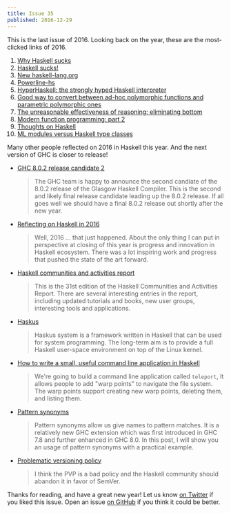 ```yaml
---
title: Issue 35
published: 2016-12-29
---
```


This is the last issue of 2016.
Looking back on the year,
these are the most-clicked links of 2016.

1.  [Why Haskell sucks](https://secure.plaimi.net/~alexander/tmp/pres/2016-05-11-why-haskell-sucks.html)
2.  [Haskell sucks!](https://dl.dropboxusercontent.com/u/40457956/haskell_sucks.pdf)
3.  [New haskell-lang.org](https://haskell-lang.org/announcements#haskell-lang-live)
4.  [Powerline-hs](https://github.com/rdnetto/powerline-hs/blob/be579f68840c1bb7709d169ea2453a62fafe62d6/README.md)
5.  [HyperHaskell: the strongly hyped Haskell interpreter](https://mail.haskell.org/pipermail/haskell/2016-October/025010.html)
6.  [Good way to convert between ad-hoc polymorphic functions and parametric polymorphic ones](http://stackoverflow.com/questions/38326420/good-way-to-convert-between-ad-hoc-polymorphic-functions-and-parametric-polymorp)
7.  [The unreasonable effectiveness of reasoning: eliminating bottom](http://typed.funops.co/tutorials/2016/05/25/unreasonable-effectiveness-of-reasoning-understanding-bottom.html)
8.  [Modern function programming: part 2](http://degoes.net/articles/modern-fp-part-2)
9.  [Thoughts on Haskell](http://get-finch.com/2016/09/26/thoughts_on_haskell.html)
10. [ML modules versus Haskell type classes](http://stackoverflow.com/questions/36927169/ml-modules-vs-haskell-type-classes)

Many other people reflected on 2016 in Haskell this year.
And the next version of GHC is closer to release!

-   [GHC 8.0.2 release candidate 2](https://mail.haskell.org/pipermail/ghc-devs/2016-December/013472.html)

    > The GHC team is happy to announce the second candiate of the 8.0.2 release of the Glasgow Haskell Compiler. This is the second and likely final release candidate leading up the 8.0.2 release. If all goes well we should have a final 8.0.2 release out shortly after the new year.

-   [Reflecting on Haskell in 2016](http://www.stephendiehl.com/posts/haskell_2017.html)

    > Well, 2016 ... that just happened. About the only thing I can put in perspective at closing of this year is progress and innovation in Haskell ecosystem. There was a lot inspiring work and progress that pushed the state of the art forward.

-   [Haskell communities and activities report](https://www.haskell.org/communities/11-2016/html/report.html)

    > This is the 31st edition of the Haskell Communities and Activities Report. There are several interesting entries in the report, including updated tutorials and books, new user groups, interesting tools and applications.

-   [Haskus](http://www.haskus.org/system/)

    > Haskus system is a framework written in Haskell that can be used for system programming. The long-term aim is to provide a full Haskell user-space environment on top of the Linux kernel.

-   [How to write a small, useful command line application in Haskell](https://bollu.github.io/teleport/)

    > We're going to build a command line application called `teleport`, It allows people to add "warp points" to navigate the file system. The warp points support creating new warp points, deleting them, and listing them.

-   [Pattern synonyms](https://kseo.github.io/posts/2016-12-22-pattern-synonyms.html)

    > Pattern synonyms allow us give names to pattern matches. It is a relatively new GHC extension which was first introduced in GHC 7.8 and further enhanced in GHC 8.0. In this post, I will show you an usage of pattern synonyms with a practical example.

-   [Problematic versioning policy](http://taylor.fausak.me/2016/12/28/problematic-versioning-policy/)

    > I think the PVP is a bad policy and the Haskell community should abandon it in favor of SemVer.

Thanks for reading,
and have a great new year!
Let us know [on Twitter](https://twitter.com/haskellweekly) if you liked this issue.
Open an issue [on GitHub](https://github.com/haskellweekly/haskellweekly.github.io) if you think it could be better.
